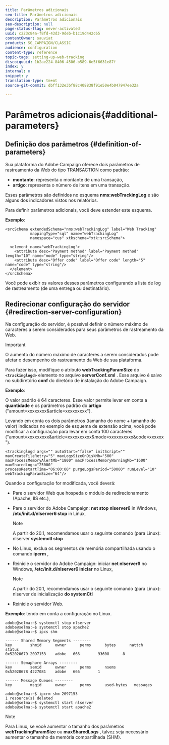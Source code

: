 ```yaml
---
title: Parâmetros adicionais
seo-title: Parâmetros adicionais
description: Parâmetros adicionais
seo-description: null
page-status-flag: never-activated
uuid: c223c84a-f8fd-43d3-9deb-b1c19d442c65
contentOwner: sauviat
products: SG_CAMPAIGN/CLASSIC
audience: configuration
content-type: reference
topic-tags: setting-up-web-tracking
discoiquuid: 1b2ae224-8406-4506-b589-6e5f6631e87f
index: y
internal: n
snippet: y
translation-type: tm+mt
source-git-commit: dbff132e3bf88c408838f91e50e4b047947ee32a

---
```



# Parâmetros adicionais{#additional-parameters}

## Definição dos parâmetros {#definition-of-parameters}

Sua plataforma do Adobe Campaign oferece dois parâmetros de rastreamento da Web do tipo TRANSACTION como padrão:

* **montante**: representa o montante de uma transação,
* **artigo**: representa o número de itens em uma transação.

Esses parâmetros são definidos no esquema **nms:webTrackingLog** e são alguns dos indicadores vistos nos relatórios.

Para definir parâmetros adicionais, você deve estender este esquema.

**Exemplo**:

```
<srcSchema extendedSchema="nms:webTrackingLog" label="Web Tracking"
           mappingType="sql" name="webTrackingLog" 
           namespace="cus" xtkschema="xtk:srcSchema">

  <element name="webTrackingLog">
    <attribute desc="Payment method" label="Payment method" length="10" name="mode" type="string"/>
    <attribute desc="Offer code" label="Offer code" length="5" name="code" type="string"/>
  </element>
</srcSchema>
```

Você pode exibir os valores desses parâmetros configurando a lista de log de rastreamento (de uma entrega ou destinatário).

## Redirecionar configuração do servidor {#redirection-server-configuration}

Na configuração do servidor, é possível definir o número máximo de caracteres a serem considerados para seus parâmetros de rastreamento da Web.

>[!IMPORTANT]
>
>O aumento do número máximo de caracteres a serem considerados pode afetar o desempenho do rastreamento da Web de sua plataforma.

Para fazer isso, modifique o atributo **webTrackingParamSize** do **`<trackinglogd>`** elemento no arquivo **serverConf.xml** . Esse arquivo é salvo no subdiretório **conf** do diretório de instalação do Adobe Campaign.

**Exemplo**:

O valor padrão é 64 caracteres. Esse valor permite levar em conta a **quantidade** e os parâmetros padrão do **artigo** (&quot;amount=xxxxxxxx&amp;article=xxxxxxxxx&quot;).

Levando em conta os dois parâmetros (tamanho do nome + tamanho do valor) indicados no exemplo de esquema de extensão acima, você pode modificar a configuração para levar em conta 100 caracteres (&quot;amount=xxxxxxxxx&amp;article=xxxxxxxxxx&amp;mode=xxxxxxxxxx&amp;code=xxxxxx&quot;).

```
<trackinglogd args="" autoStart="false" initScript="" maxCreateFileRetry="5" maxLogsSizeOnDiskMb="500"
maxProcessMemoryAlertMb="1800" maxProcessMemoryWarningMb="1600" maxSharedLogs="25000"
processRestartTime="06:00:00" purgeLogsPeriod="50000" runLevel="10"
webTrackingParamSize="64"/>
```

Quando a configuração for modificada, você deverá:

* Pare o servidor Web que hospeda o módulo de redirecionamento (Apache, IIS etc.),
* Pare o servidor do Adobe Campaign: **net stop nlserver6** in Windows, **/etc/init.d/nlserver6 stop** in Linux,

   >[!NOTE]
   >
   >A partir do 20.1, recomendamos usar o seguinte comando (para Linux): nlserver **systemctl stop**

* No Linux, exclua os segmentos de memória compartilhada usando o comando **ipcrm** ,
* Reinicie o servidor do Adobe Campaign: iniciar **net nlserver6** no Windows, **/etc/init.d/nlserver6 iniciar** no Linux,

   >[!NOTE]
   >
   >A partir do 20.1, recomendamos usar o seguinte comando (para Linux): nlserver de inicialização **do systemCtl**

* Reinicie o servidor Web.

**Exemplo**: tendo em conta a configuração no Linux.

```
adobe@selma:~$ systemctl stop nlserver
adobe@selma:~$ systemctl stop apache2
adobe@selma:~$ ipcs shm

------ Shared Memory Segments --------
key        shmid      owner      perms      bytes      nattch     status      
0x52020679 2097153    adobe   666        93608      8                       

------ Semaphore Arrays --------
key        semid      owner      perms      nsems     
0x52020678 4227081    adobe   666        1         

------ Message Queues --------
key        msqid      owner      perms      used-bytes   messages    

adobe@selma:~$ ipcrm shm 2097153                             
1 resource(s) deleted
adobe@selma:~$ systemctl start nlserver
adobe@selma:~$ systemctl start apache2
```

>[!NOTE]
>
>Para Linux, se você aumentar o tamanho dos parâmetros **webTrackingParamSize** ou **maxSharedLogs** , talvez seja necessário aumentar o tamanho da memória compartilhada (SHM).


